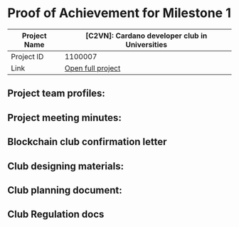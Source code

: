 #  Proof of Achievement for Milestone 1
|  Project Name |  [C2VN]: Cardano developer club in Universities |
| ------------ | ------------ |
| Project ID  | 1100007  |
|  Link  |  [Open full project](http://https://projectcatalyst.io/funds/11/cardano-open-ecosystem/c2vn-cardano-developer-club-in-universities-3e95c "Open full project") |

## Project team profiles:

## Project meeting minutes:

## Blockchain club confirmation letter
## Club designing materials:
## Club planning document:
## Club Regulation docs
